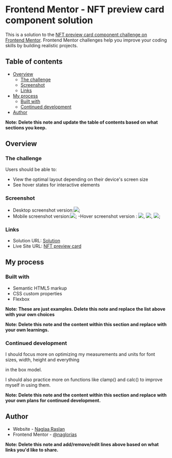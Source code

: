 # Frontend Mentor - NFT preview card component solution

This is a solution to the [NFT preview card component challenge on Frontend Mentor](https://www.frontendmentor.io/challenges/nft-preview-card-component-SbdUL_w0U). Frontend Mentor challenges help you improve your coding skills by building realistic projects. 

## Table of contents

- [Overview](#overview)
  - [The challenge](#the-challenge)
  - [Screenshot](#screenshot)
  - [Links](#links)
- [My process](#my-process)
  - [Built with](#built-with)
  - [Continued development](#continued-development)
- [Author](#author)


**Note: Delete this note and update the table of contents based on what sections you keep.**

## Overview

### The challenge

Users should be able to:

- View the optimal layout depending on their device's screen size
- See hover states for interactive elements

### Screenshot
- Desktop screenshot version:![](./images/desktop-version-scrn.png);
- Mobile screenshot version:![](./images/mobile-version-scrn.png);
-Hover screenshot version : 
![](./images/name-hover-scrn.png), 
![](./images/title-hover-scrn.png), 
![](./images/image-hover-scrn.png);
                       



### Links
- Solution URL: [Solution](https://github.com/naglorias/NFT-preview.git)
- Live Site URL: [NFT preview card](https://naglorias.github.io/NFT-preview/)

## My process

### Built with

- Semantic HTML5 markup
- CSS custom properties
- Flexbox


**Note: These are just examples. Delete this note and replace the list above with your own choices**



**Note: Delete this note and the content within this section and replace with your own learnings.**

### Continued development

 I should focus more on optimizing my measurements and units for font sizes, width, height and everything

in the box model. 

I should also practice more on functions like clamp() and calc() to improve  myself in using them.

**Note: Delete this note and the content within this section and replace with your own plans for continued development.**



## Author

- Website - [Naglaa Raslan](https://github.com/naglorias)
- Frontend Mentor - [@naglorias](https://www.frontendmentor.io/profile/naglorias)


**Note: Delete this note and add/remove/edit lines above based on what links you'd like to share.**






